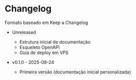 # Changelog

Formato baseado em Keep a Changelog

- Unreleased
  - Estrutura inicial de documentação
  - Esqueleto OpenAPI
  - Guia de deploy em VPS

- v0.1.0 - 2025-08-24
  - Primeira versão (documentação inicial personalizada)
